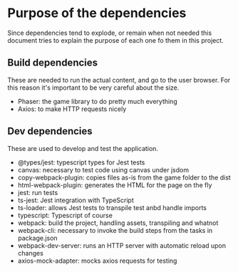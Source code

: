 # Purpose of the dependencies

Since dependencies tend to explode, or remain when not needed this document tries to explain the purpose of each one fo them in this project.

## Build dependencies
These are needed to run the actual content, and go to the user browser.
For this reason it's important to be very careful about the size.

* Phaser: the game library to do pretty much everything
* Axios: to make HTTP requests nicely

## Dev dependencies
These are used to develop and test the application.

* @types/jest: typescript types for Jest tests
* canvas: necessary to test code using canvas under jsdom
* copy-webpack-plugin: copies files as-is from the game folder to the dist
* html-webpack-plugin: generates the HTML for the page on the fly
* jest: run tests
* ts-jest: Jest integration with TypeScript
* ts-loader: allows Jest tests to transpile test anbd handle imports
* typescript: Typescript of course
* webpack: build the project, handling assets, transpiling and whatnot
* webpack-cli: necessary to invoke the build steps from the tasks in package.json
* webpack-dev-server: runs an HTTP server with automatic reload upon changes
* axios-mock-adapter: mocks axios requests for testing
